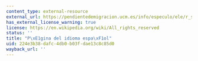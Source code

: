 ```yaml
---
content_type: external-resource
external_url: https://pendientedemigracion.ucm.es/info/especulo/ele/r_soca.html
has_external_license_warning: true
license: https://en.wikipedia.org/wiki/All_rights_reserved
status: ''
title: "P\xE1gina del idioma espa\xF1ol"
uid: 224e3b38-dafc-4db0-b03f-dae13c8c85d0
wayback_url: ''
---
```

